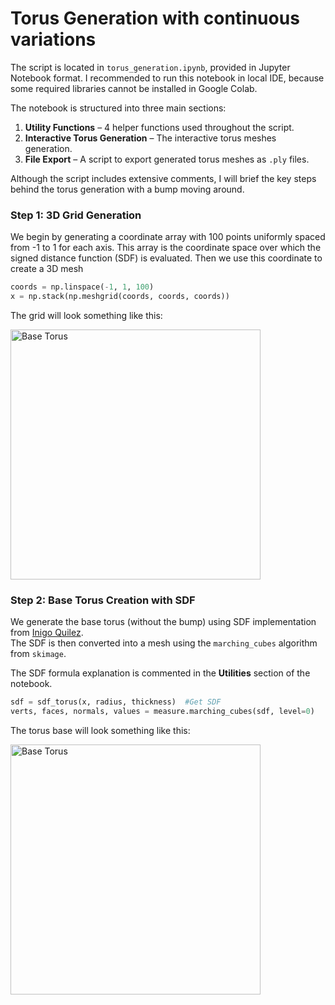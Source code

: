 # Torus Generation with continuous variations

The script is located in `torus_generation.ipynb`, provided in Jupyter Notebook format. I recommended to run this notebook in local IDE, because some required libraries cannot be installed in Google Colab. 

The notebook is structured into three main sections:

1. **Utility Functions** – 4 helper functions used throughout the script.  
2. **Interactive Torus Generation** – The interactive torus meshes generation.  
3. **File Export** – A script to export generated torus meshes as `.ply` files.

Although the script includes extensive comments, I will brief the key steps behind the torus generation with a bump moving around.

### Step 1: 3D Grid Generation

We begin by generating a coordinate array with 100 points uniformly spaced from -1 to 1 for each axis. This array is the coordinate space over which the signed distance function (SDF) is evaluated. Then we use this coordinate to create a 3D mesh 

```python
coords = np.linspace(-1, 1, 100)
x = np.stack(np.meshgrid(coords, coords, coords))
```

The grid will look something like this:

<img src="https://github.com/user-attachments/assets/135be419-9007-47ac-b898-f8ff52e421a9" alt="Base Torus" width="400"/>

### Step 2: Base Torus Creation with SDF

We generate the base torus (without the bump) using SDF implementation from [Inigo Quilez](https://iquilezles.org/articles/distfunctions/).  
The SDF is then converted into a mesh using the `marching_cubes` algorithm from `skimage`.

The SDF formula explanation is commented in the **Utilities** section of the notebook.

```python
sdf = sdf_torus(x, radius, thickness)  #Get SDF 
verts, faces, normals, values = measure.marching_cubes(sdf, level=0)
```

The torus base will look something like this:

<img src="https://github.com/user-attachments/assets/6b6b4754-d4d9-4e91-b6de-c73eee623ca7" alt="Base Torus" width="400"/>










